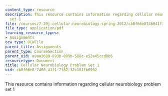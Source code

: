 ```yaml
---
content_type: resource
description: This resource contains information regarding cellular neurobiology problem
  set 1
file: /courses/7-29j-cellular-neurobiology-spring-2012/cb8f66e8746041f17f8232c181fb6992_MIT7_29JS12_PSet_1.pdf
file_type: application/pdf
learning_resource_types:
- Assignments
ocw_type: OCWFile
parent_title: Assignments
parent_type: CourseSection
parent_uid: a9aa3689-693b-099b-588c-e52e45ccd0b6
resourcetype: Document
title: Cellular Neurobiology Problem Set 1
uid: cb8f66e8-7460-41f1-7f82-32c181fb6992
---
```

This resource contains information regarding cellular neurobiology problem set 1

